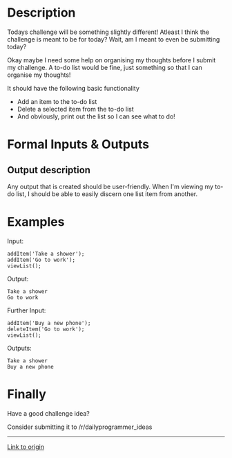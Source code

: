 # Description

Todays challenge will be something slightly different! Atleast I think the challenge is meant to be for today? Wait, am I meant to even be submitting today? 

Okay maybe I need some help on organising my thoughts before I submit my challenge. A to-do list would be fine, just something so that I can organise my thoughts!

It should have the following basic functionality

* Add an item to the to-do list
* Delete a selected item from the to-do list
* And obviously, print out the list so I can see what to do!

# Formal Inputs & Outputs

## Output description

Any output that is created should be user-friendly. When I'm viewing my to-do list, I should be able to easily discern one list item from another.

# Examples
Input:

    addItem('Take a shower');
    addItem('Go to work');
    viewList();

Output:

    Take a shower
    Go to work

Further Input:

    addItem('Buy a new phone');
    deleteItem('Go to work');
    viewList();
    
Outputs:

    Take a shower
    Buy a new phone

# Finally

Have a good challenge idea?

Consider submitting it to /r/dailyprogrammer_ideas

---

[Link to origin](https://www.reddit.com/r/dailyprogrammer/39ws1x)